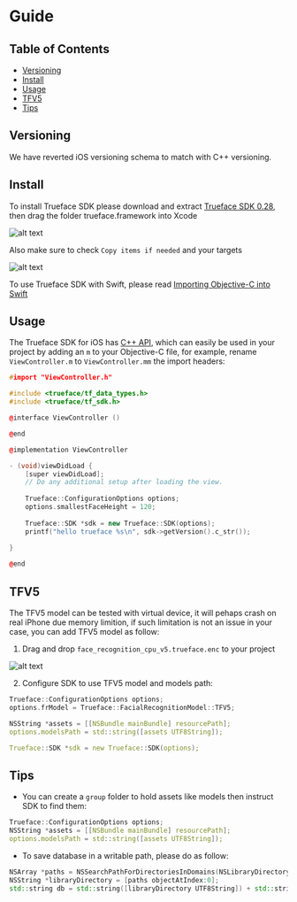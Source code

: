# Guide

## Table of Contents

- [Versioning](/doc/ios/guide#versioning)
- [Install](/doc/ios/guide#install)
- [Usage](../doc/ios/guide#usage)
- [TFV5](/doc/ios/guide#tfv5)
- [Tips](/doc/ios/guide#tips)

## Versioning

We have reverted iOS versioning schema to match with C++ versioning.

## Install

To install Trueface SDK please download and extract [Trueface SDK 0.28](https://github.com/netdur/trueface-libraries-docs/releases/tag/v0.28.2), then drag the folder trueface.framework into Xcode

![alt text](assets/images/ios/drag_framework.png)

Also make sure to check `Copy items if needed` and your targets

![alt text](assets/images/ios/adding_options.png)

To use Trueface SDK with Swift, please read [Importing Objective-C into Swift
](https://developer.apple.com/documentation/swift/imported_c_and_objective-c_apis/importing_objective-c_into_swift)

## Usage

The Trueface SDK for iOS has [C++ API](https://reference.trueface.ai/cpp/master/latest/index.html), which can easily be used in your project by adding an `m` to your Objective-C file, for example, rename `ViewController.m` to `ViewController.mm` the import headers:

```cpp
#import "ViewController.h"

#include <trueface/tf_data_types.h>
#include <trueface/tf_sdk.h>

@interface ViewController ()

@end

@implementation ViewController

- (void)viewDidLoad {
    [super viewDidLoad];
    // Do any additional setup after loading the view.
    
    Trueface::ConfigurationOptions options;
    options.smallestFaceHeight = 120;
    
    Trueface::SDK *sdk = new Trueface::SDK(options);
    printf("hello trueface %s\n", sdk->getVersion().c_str());
    
}

@end
```

## TFV5

The TFV5 model can be tested with virtual device, it will pehaps crash on real iPhone due memory limition, if such limitation is not an issue in your case, you can add TFV5 model as follow:

1. Drag and drop `face_recognition_cpu_v5.trueface.enc` to your project

![alt text](assets/images/ios/tfv5_model.png)

2. Configure SDK to use TFV5 model and models path:

```cpp
Trueface::ConfigurationOptions options;
options.frModel = Trueface::FacialRecognitionModel::TFV5;

NSString *assets = [[NSBundle mainBundle] resourcePath];
options.modelsPath = std::string([assets UTF8String]);

Trueface::SDK *sdk = new Trueface::SDK(options);
```

## Tips

* You can create a `group` folder to hold assets like models then instruct SDK to find them:

```cpp
Trueface::ConfigurationOptions options;
NSString *assets = [[NSBundle mainBundle] resourcePath];
options.modelsPath = std::string([assets UTF8String]);
```

* To save database in a writable path, please do as follow:

```cpp
NSArray *paths = NSSearchPathForDirectoriesInDomains(NSLibraryDirectory, NSUserDomainMask, YES);
NSString *libraryDirectory = [paths objectAtIndex:0];
std::string db = std::string([libraryDirectory UTF8String]) + std::string("/test.db");
```
